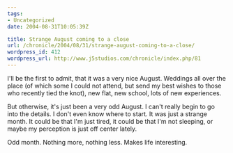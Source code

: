 ```yaml
---
tags:
- Uncategorized
date: 2004-08-31T10:05:39Z

title: Strange August coming to a close
url: /chronicle/2004/08/31/strange-august-coming-to-a-close/
wordpress_id: 412
wordpress_url: http://www.j5studios.com/chronicle/index.php/81
---
```


I'll be the first to admit, that it was a very nice August.  Weddings all over the place (of which some I could not attend, but send my best wishes to those who recently tied the knot), new flat, new school, lots of new experiences.


But otherwise, it's just been a very odd August.  I can't really begin to go into the details.  I don't even know where to start.  It was just a strange month.  It could be that I'm just tired, it could be that I'm not sleeping, or maybe my perception is just off center lately.


Odd month.  Nothing more, nothing less.  Makes life interesting.

